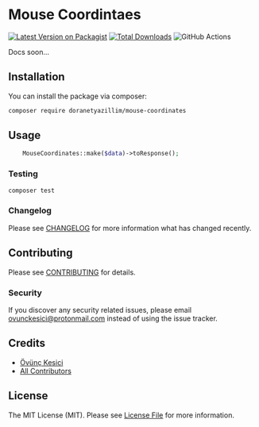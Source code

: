 # Mouse Coordintaes

[![Latest Version on Packagist](https://img.shields.io/packagist/v/doranetyazillim/mouse-coordinates.svg?style=flat-square)](https://packagist.org/packages/doranetyazillim/mouse-coordinates)
[![Total Downloads](https://img.shields.io/packagist/dt/doranetyazillim/mouse-coordinates.svg?style=flat-square)](https://packagist.org/packages/doranetyazillim/mouse-coordinates)
![GitHub Actions](https://github.com/doranetyazillim/mouse-coordinates/actions/workflows/main.yml/badge.svg)

Docs soon...

## Installation

You can install the package via composer:

```bash
composer require doranetyazillim/mouse-coordinates
```

## Usage

```php
    MouseCoordinates::make($data)->toResponse();
```

### Testing

```bash
composer test
```

### Changelog

Please see [CHANGELOG](CHANGELOG.md) for more information what has changed recently.

## Contributing

Please see [CONTRIBUTING](CONTRIBUTING.md) for details.

### Security

If you discover any security related issues, please email ovunckesici@protonmail.com instead of using the issue tracker.

## Credits

-   [Övünç Kesici](https://github.com/doranetyazillim)
-   [All Contributors](../../contributors)

## License

The MIT License (MIT). Please see [License File](LICENSE.md) for more information.